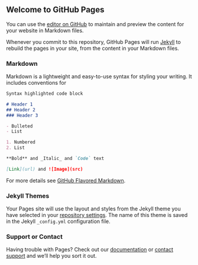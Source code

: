 <embed 
id="BigBang"
type="application/x-java-applet;version=1.8"
width="999" height="999" 
archive="BasicAnimation.jar"
code="Excellence.class"
pluginspage="http://java.com/download/"
myParam="-in src/cs3500/animator/view/starter_files/big-bang-big-crunch.txt -view visual -speed 26" />

## Welcome to GitHub Pages

You can use the [editor on GitHub](https://github.com/GregoryNau/BasicAnimation/edit/gh-pages/index.md) to maintain and preview the content for your website in Markdown files.

Whenever you commit to this repository, GitHub Pages will run [Jekyll](https://jekyllrb.com/) to rebuild the pages in your site, from the content in your Markdown files.

### Markdown

Markdown is a lightweight and easy-to-use syntax for styling your writing. It includes conventions for

```markdown
Syntax highlighted code block

# Header 1
## Header 2
### Header 3

- Bulleted
- List

1. Numbered
2. List

**Bold** and _Italic_ and `Code` text

[Link](url) and ![Image](src)
```

For more details see [GitHub Flavored Markdown](https://guides.github.com/features/mastering-markdown/).

### Jekyll Themes

Your Pages site will use the layout and styles from the Jekyll theme you have selected in your [repository settings](https://github.com/GregoryNau/BasicAnimation/settings/pages). The name of this theme is saved in the Jekyll `_config.yml` configuration file.

### Support or Contact

Having trouble with Pages? Check out our [documentation](https://docs.github.com/categories/github-pages-basics/) or [contact support](https://support.github.com/contact) and we’ll help you sort it out.
